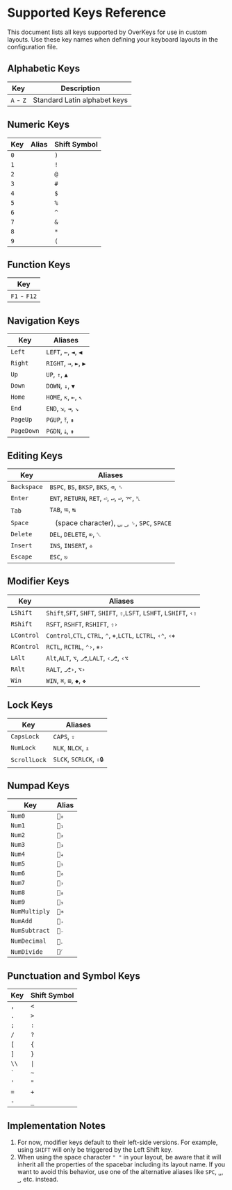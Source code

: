 # Supported Keys Reference

This document lists all keys supported by OverKeys for use in custom layouts. Use these key names when defining your keyboard layouts in the configuration file.

## Alphabetic Keys

| Key       | Description                  |
| --------- | ---------------------------- |
| `A` - `Z` | Standard Latin alphabet keys |

## Numeric Keys

| Key | Alias | Shift Symbol |
| --- | ----- | ------------ |
| `0` |       | `)`          |
| `1` |       | `!`          |
| `2` |       | `@`          |
| `3` |       | `#`          |
| `4` |       | `$`          |
| `5` |       | `%`          |
| `6` |       | `^`          |
| `7` |       | `&`          |
| `8` |       | `*`          |
| `9` |       | `(`          |

## Function Keys

| Key          |
| ------------ |
| `F1` - `F12` |

## Navigation Keys

| Key        | Aliases                |
| ---------- | ---------------------- |
| `Left`     | `LEFT`, `←`, `◄`, `◀`  |
| `Right`    | `RIGHT`, `→`, `►`, `▶` |
| `Up`       | `UP`, `↑`, `▲`         |
| `Down`     | `DOWN`, `↓`, `▼`       |
| `Home`     | `HOME`, `⇱`, `⇤`, `↖`  |
| `End`      | `END`, `⇲`, `⇥`, `↘`   |
| `PageUp`   | `PGUP`, `⤒`, `⇞`       |
| `PageDown` | `PGDN`, `⤓`, `⇟`       |

## Editing Keys

| Key         | Aliases                                              |
| ----------- | ---------------------------------------------------- |
| `Backspace` | `BSPC`, `BS`, `BKSP`, `BKS`, `⌫`, `␈`                |
| `Enter`     | `ENT`, `RETURN`, `RET`, `⏎`, `↵`, `↩`, `⌤`, `␤`      |
| `Tab`       | `TAB`, `⭾`, `↹`                                      |
| `Space`     | ` ` (space character), `␣`, `⎵`, `␠`, `SPC`, `SPACE` |
| `Delete`    | `DEL`, `DELETE`, `⌦`, `␡`                            |
| `Insert`    | `INS`, `INSERT`, `⎀`                                 |
| `Escape`    | `ESC`, `⎋`                                           |

## Modifier Keys

| Key        | Aliases                                                             |
| ---------- | ------------------------------------------------------------------- |
| `LShift`   | `Shift`,`SFT`, `SHFT`, `SHIFT`, `⇧`,`LSFT`, `LSHFT`, `LSHIFT`, `‹⇧` |
| `RShift`   | `RSFT`, `RSHFT`, `RSHIFT`, `⇧›`                                     |
| `LControl` | `Control`,`CTL`, `CTRL`, `⌃`, `⎈`,`LCTL`, `LCTRL`, `‹⌃`, `‹⎈`       |
| `RControl` | `RCTL`, `RCTRL`, `⌃›`, `⎈›`                                         |
| `LAlt`     | `Alt`,`ALT`, `⌥`, `⎇`,`LALT`, `‹⎇`, `‹⌥`                            |
| `RAlt`     | `RALT`, `⎇›`, `⌥›`                                                  |
| `Win`      | `WIN`, `⌘`, `⊞`, `◆`, `❖`                                           |

## Lock Keys

| Key          | Aliases                 |
| ------------ | ----------------------- |
| `CapsLock`   | `CAPS`, `⇪`             |
| `NumLock`    | `NLK`, `NLCK`, `⇭`      |
| `ScrollLock` | `SLCK`, `SCRLCK`, `⇳🔒` |

## Numpad Keys

| Key           | Alias  |
| ------------- | ------ |
| `Num0`        | `🔢₀`  |
| `Num1`        | `🔢₁`  |
| `Num2`        | `🔢₂`  |
| `Num3`        | `🔢₃`  |
| `Num4`        | `🔢₄`  |
| `Num5`        | `🔢₅`  |
| `Num6`        | `🔢₆`  |
| `Num7`        | `🔢₇`  |
| `Num8`        | `🔢₈`  |
| `Num9`        | `🔢₉`  |
| `NumMultiply` | `🔢∗`  |
| `NumAdd`      | `🔢₊`  |
| `NumSubtract` | `🔢₋`  |
| `NumDecimal`  | `🔢．` |
| `NumDivide`   | `🔢⁄`  |

## Punctuation and Symbol Keys

| Key     | Shift Symbol |
| ------- | ------------ |
| `,`     | `<`          |
| `.`     | `>`          |
| `;`     | `:`          |
| `/`     | `?`          |
| `[`     | `{`          |
| `]`     | `}`          |
| `\\`    | `\|`         |
| `` ` `` | `~`          |
| `'`     | `"`          |
| `=`     | `+`          |
| `-`     | `_`          |

## Implementation Notes

1. For now, modifier keys default to their left-side versions. For example, using `SHIFT` will only be triggered by the Left Shift key.
2. When using the space character `" "` in your layout, be aware that it will inherit all the properties of the spacebar including its layout name. If you want to avoid this behavior, use one of the alternative aliases like `SPC`, `␣`, `⎵`, etc. instead.
